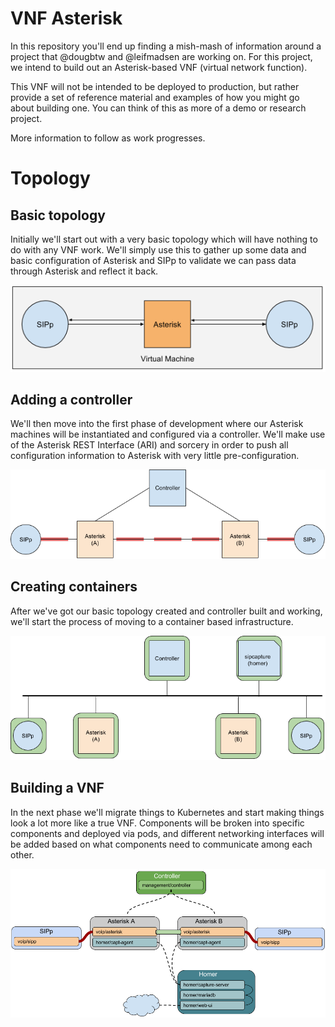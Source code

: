 # VNF Asterisk

In this repository you'll end up finding a mish-mash of information around a
project that @dougbtw and @leifmadsen are working on. For this project, we
intend to build out an Asterisk-based VNF (virtual network function).

This VNF will not be intended to be deployed to production, but rather provide
a set of reference material and examples of how you might go about building
one. You can think of this as more of a demo or research project.

More information to follow as work progresses.

# Topology

## Basic topology

Initially we'll start out with a very basic topology which will have nothing to
do with any VNF work. We'll simply use this to gather up some data and basic
configuration of Asterisk and SIPp to validate we can pass data through
Asterisk and reflect it back.

![basic_topology][basic_topology]

## Adding a controller

We'll then move into the first phase of development where our Asterisk machines
will be instantiated and configured via a controller. We'll make use of the
Asterisk REST Interface (ARI) and sorcery in order to push all configuration
information to Asterisk with very little pre-configuration.

![controlled_asterisk][controlled_asterisk]

## Creating containers

After we've got our basic topology created and controller built and working,
we'll start the process of moving to a container based infrastructure.

![container_asterisk][container_asterisk]

## Building a VNF

In the next phase we'll migrate things to Kubernetes and start making things
look a lot more like a true VNF. Components will be broken into specific
components and deployed via pods, and different networking interfaces will be
added based on what components need to communicate among each other.

![vnf_overview][vnf_overview]

[basic_topology]: images/basic_topology.png
[controlled_asterisk]: images/controlled_asterisk.png
[container_asterisk]: images/container_asterisk.png
[vnf_overview]: images/vnf_overview.png
